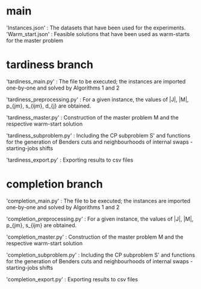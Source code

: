 # main
'Instances.json' :    The datasets that have been used for the experiments.  
'Warm_start.json' :   Feasible solutions that have been used as warm-starts for the master problem  

# tardiness branch
'tardiness_main.py' :          The file to be executed; the instances are imported one-by-one and solved by Algorithms 1 and 2  

'tardiness_preprocessing.py' : For a given instance, the values of |J|, |M|, p_{jm}, s_{ijm}, d_{j} are obtained.  

'tardiness_master.py' :        Construction of the master problem M and the respective warm-start solution  

'tardiness_subproblem.py' :    Including the CP subproblem S' and functions for the generation of Benders cuts and neighbourhoods of internal swaps - starting-jobs shifts  

'tardiness_export.py' :        Exporting results to csv files  


# completion branch
'completion_main.py' :          The file to be executed; the instances are imported one-by-one and solved by Algorithms 1 and 2  

'completion_preprocessing.py' : For a given instance, the values of |J|, |M|, p_{jm}, s_{ijm} are obtained.  

'completion_master.py' :        Construction of the master problem M and the respective warm-start solution  

'completion_subproblem.py' :    Including the CP subproblem S' and functions for the generation of Benders cuts and neighbourhoods of internal swaps - starting-jobs shifts  

'completion_export.py' :        Exporting results to csv files  

